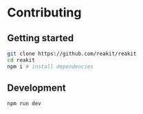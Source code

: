 # Contributing

## Getting started

```bash
git clone https://github.com/reakit/reakit
cd reakit
npm i # install dependencies
```

## Development

```bash
npm run dev
```
